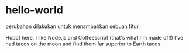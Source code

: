 # hello-world

perubahan dilakukan untuk menambahkan sebuah fitur.

Hubot here, I like Node.js and Coffeescript (that's what I'm made of!!)
I've had tacos on the moon and find them far superior to Earth tacos.
